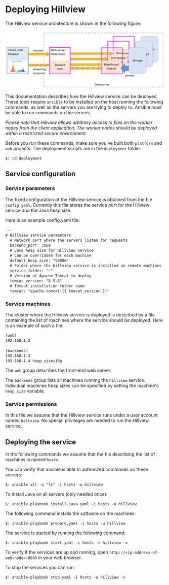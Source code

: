 # Deploying Hillview

The Hillview service architecture is shown in the following figure:

![System architecture](../docs/system-architecture.png)

This documentation describes how the Hillview service can be deployed.
These tools require `ansible` to be installed on the host running the
following commands, as well as the servers you are trying to deploy
to.  Ansible must be able to run commands on the servers.

*Please note that Hillview allows arbitrary access to files on the
worker nodes from the client application.  The worker nodes should be
deployed within a restricted secure environment.*

Before you run these commands, make sure you've built both `platform`
and `web` projects.  The deployment scripts are in the `deployment`
folder:

```
$: cd deployment
```

## Service configuration

### Service parameters

The fixed configuration of the Hillview service is obtained from the
file `config.yaml`.  Currently this file stores the service port for
the Hillview service and the Java heap size.

Here is an example config.yaml file:

```
---
# Hillview service parameters
  # Network port where the servers listen for requests
  backend_port: 3569
  # Java heap size for Hillview service
  # Can be overridden for each machine
  default_heap_size: "5000m"
  # Folder where the hillview service is installed on remote machines
  service_folder: "~"
  # Version of Apache Tomcat to deploy
  tomcat_version: "8.5.8"
  # Tomcat installation folder name
  tomcat: "apache-tomcat-{{ tomcat_version }}"
```

### Service machines

The cluster where the Hillview service is deployed is described by a
file containing the list of machines where the service should be
deployed.  Here is an example of such a file:

```
[web]
192.168.1.2

[backends]
192.168.1.3
192.168.1.4 heap_size=10g
```

The `web` group describes the front-end web server.

The `backends` group lists all machines running the `hillview` service.
Individual machines heap sizes can be specified by setting the machine's `heap_size` variable.

### Service permissions

In this file we assume that the Hillview service runs under a user
account named `hillview`.  No special privileges are needed to run the
Hillview service.

## Deploying the service

In the following commands we assume that the file describing the list
of machines is named `hosts`.

You can verify that ansible is able to authorized commands on these servers:

```
$: ansible all -a "ls" -i hosts -u hillview
```

To install Java on all servers (only needed once):

```
$: ansible-playbook install-java.yaml -i hosts -u hillview
```

The following command installs the software on the machines:

```
$: ansible-playbook prepare.yaml -i hosts -u hillview
```

The service is started by running the following command:

```
$: ansible-playbook start.yaml -i hosts -u hillview -v
```

To verify if the services are up and running, open
`http://<ip-address-of-web-node>:8080` in your web browser.

To stop the services you can run:

```
$: ansible-playbook stop.yaml -i hosts -u hillview -v
```
